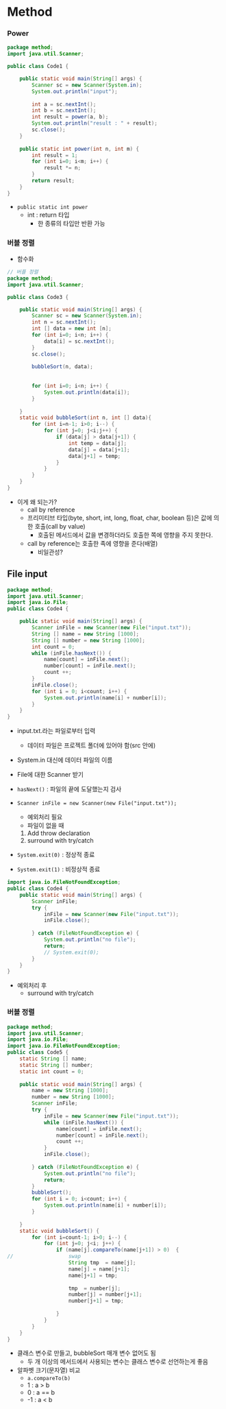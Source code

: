 # Method

### Power

```java
package method;
import java.util.Scanner;

public class Code1 {

	public static void main(String[] args) {
		Scanner sc = new Scanner(System.in);
		System.out.println("input");
		
		int a = sc.nextInt();
		int b = sc.nextInt();
		int result = power(a, b);
		System.out.println("result : " + result);
		sc.close();
	}
	
	public static int power(int n, int m) {
		int result = 1;
		for (int i=0; i<m; i++) {
			result *= n;
		}
		return result;
 	}
}
```

* `public static int power`
  * int : return 타입
    * 한 종류의 타입만 반환 가능



### 버블 정렬

* 함수화

```java
// 버플 정렬
package method;
import java.util.Scanner;

public class Code3 {

	public static void main(String[] args) {
		Scanner sc = new Scanner(System.in);
		int n = sc.nextInt();
		int [] data = new int [n];
		for (int i=0; i<n; i++) {
			data[i] = sc.nextInt();
		}
		sc.close();
		
		bubbleSort(n, data);
		
		
		for (int i=0; i<n; i++) {
			System.out.println(data[i]);
		}
		
	}
	static void bubbleSort(int n, int [] data){
		for (int i=n-1; i>0; i--) {
			for (int j=0; j<i;j++) {
				if (data[j] > data[j+1]) {
					int temp = data[j];
					data[j] = data[j+1];
					data[j+1] = temp;
				}
			}
		}
	}
}
```

* 이게 왜 되는가?
  * call by reference
  * 프리미티브 타입(byte, short, int, long, float, char, boolean 등)은 값에 의한 호출(call by value)
    * 호출된 메서드에서 값을 변경하더라도 호출한 쪽에 영향을 주지 못한다.
  * call by reference는 호출한 족에 영향을 준다(배열)
    * 비일관성?



## File input

```java
package method;
import java.util.Scanner;
import java.io.File;
public class Code4 {

	public static void main(String[] args) {
		Scanner inFile = new Scanner(new File("input.txt"));
		String [] name = new String [1000];
		String [] number = new String [1000];
		int count = 0;
		while (inFile.hasNext()) {
			name[count] = inFile.next();
			number[count] = inFile.next();
			count ++;
		}
		inFile.close();
		for (int i = 0; i<count; i++) {
			System.out.println(name[i] + number[i]);
		}
	}
}
```

* input.txt.라는 파일로부터 입력

  * 데이터 파일은 프로젝트 폴더에 있어야 함(src 안에)

* System.in 대신에 데이터 파일의 이름

* File에 대한 Scanner 받기

* `hasNext()` : 파일의 끝에 도달했는지 검사

* `Scanner inFile = new Scanner(new File("input.txt"));`

  * 예외처리 필요
  * 파일이 없을 때

  1. Add throw declaration
  2. surround with try/catch

* `System.exit(0)` : 정상적 종료

* `System.exit(1)` : 비정상적 종료

```java
import java.io.FileNotFoundException;
public class Code4 {
	public static void main(String[] args) {
		Scanner inFile;
		try {
			inFile = new Scanner(new File("input.txt"));
			inFile.close();
			
		} catch (FileNotFoundException e) {
			System.out.println("no file");
            return;
			// System.exit(0);
		}
	}
}
```

* 예외처리 후
  * surround with try/catch



### 버블 정렬

```java
package method;
import java.util.Scanner;
import java.io.File;
import java.io.FileNotFoundException;
public class Code5 {
	static String [] name;
	static String [] number;
	static int count = 0;
	
	public static void main(String[] args) {
		name = new String [1000];
		number = new String [1000];
		Scanner inFile;
		try {
			inFile = new Scanner(new File("input.txt"));
			while (inFile.hasNext()) {
				name[count] = inFile.next();
				number[count] = inFile.next();
				count ++;
			}
			inFile.close();
	
		} catch (FileNotFoundException e) {
			System.out.println("no file");
			return;
		}
		bubbleSort();
		for (int i = 0; i<count; i++) {
			System.out.println(name[i] + number[i]);
		}
		
	}
	static void bubbleSort() {
		for (int i=count-1; i>0; i--) {
			for (int j=0; j<i; j++) {
				if (name[j].compareTo(name[j+1]) > 0)  {
//					swap
					String tmp  = name[j];
					name[j] = name[j+1];
					name[j+1] = tmp;
					
					tmp  = number[j];
					number[j] = number[j+1];
					number[j+1] = tmp;
					
				}
			}
		}
	}
}
```

* 클래스 변수로 만들고,  bubbleSort 매개 변수 없어도 됨
  * 두 개 이상의 메서드에서 사용되는 변수는 클래스 변수로 선언하는게 좋음
* 알파벳 크기(문자열) 비교
  * `a.compareTo(b)`
  * 1 : a > b
  * 0 : a == b
  * -1 : a < b